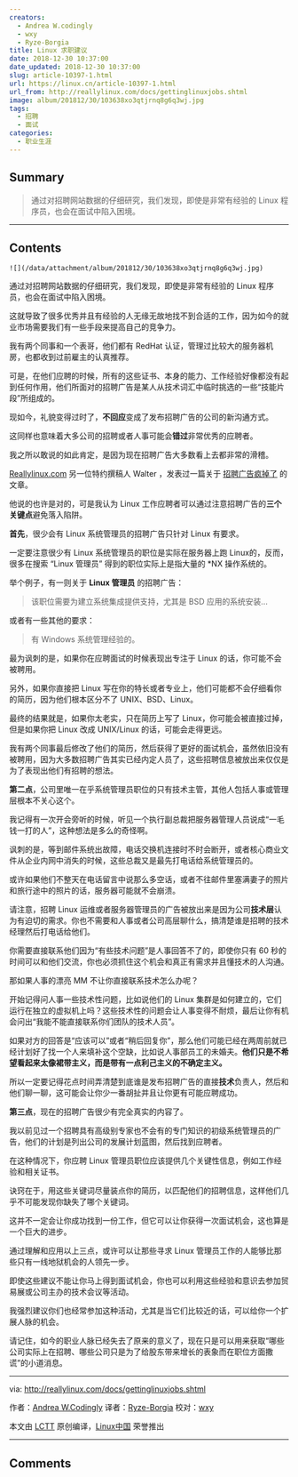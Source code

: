 ```yaml
---
creators:
  - Andrea W.codingly
  - wxy
  - Ryze-Borgia
title: Linux 求职建议
date: 2018-12-30 10:37:00
date_updated: 2018-12-30 10:37:00
slug: article-10397-1.html
url: https://linux.cn/article-10397-1.html
url_from: http://reallylinux.com/docs/gettinglinuxjobs.shtml
image: album/201812/30/103638xo3qtjrnq8g6q3wj.jpg
tags:
  - 招聘
  - 面试
categories:
  - 职业生涯
---
```


## Summary

> 通过对招聘网站数据的仔细研究，我们发现，即使是非常有经验的 Linux 程序员，也会在面试中陷入困境。

***

<!-- more -->

## Contents

`![](/data/attachment/album/201812/30/103638xo3qtjrnq8g6q3wj.jpg)`

通过对招聘网站数据的仔细研究，我们发现，即使是非常有经验的 Linux 程序员，也会在面试中陷入困境。

这就导致了很多优秀并且有经验的人无缘无故地找不到合适的工作，因为如今的就业市场需要我们有一些手段来提高自己的竞争力。

我有两个同事和一个表哥，他们都有 RedHat 认证，管理过比较大的服务器机房，也都收到过前雇主的认真推荐。

可是，在他们应聘的时候，所有的这些证书、本身的能力、工作经验好像都没有起到任何作用，他们所面对的招聘广告是某人从技术词汇中临时挑选的一些“技能片段”所组成的。

现如今，礼貌变得过时了，**不回应**变成了发布招聘广告的公司的新沟通方式。

这同样也意味着大多公司的招聘或者人事可能会**错过**非常优秀的应聘者。

我之所以敢说的如此肯定，是因为现在招聘广告大多数看上去都非常的滑稽。

[Reallylinux.com](http://reallylinux.com) 另一位特约撰稿人 Walter ，发表过一篇关于 [招聘广告疯掉了](http://reallylinux.com/docs/wantadsmad.shtml) 的文章。

他说的也许是对的，可是我认为 Linux 工作应聘者可以通过注意招聘广告的**三个关键点**避免落入陷阱。

**首先**，很少会有 Linux 系统管理员的招聘广告只针对 Linux 有要求。

一定要注意很少有 Linux 系统管理员的职位是实际在服务器上跑 Linux的，反而，很多在搜索 “Linux 管理员” 得到的职位实际上是指大量的 \*NX 操作系统的。

举个例子，有一则关于 **Linux 管理员** 的招聘广告：

> 
> 该职位需要为建立系统集成提供支持，尤其是 BSD 应用的系统安装…
> 
> 
> 

或者有一些其他的要求：

> 
> 有 Windows 系统管理经验的。
> 
> 
> 

最为讽刺的是，如果你在应聘面试的时候表现出专注于 Linux 的话，你可能不会被聘用。

另外，如果你直接把 Linux 写在你的特长或者专业上，他们可能都不会仔细看你的简历，因为他们根本区分不了 UNIX、BSD、Linux。

最终的结果就是，如果你太老实，只在简历上写了 Linux，你可能会被直接过掉，但是如果你把 Linux 改成 UNIX/Linux 的话，可能会走得更远。

我有两个同事最后修改了他们的简历，然后获得了更好的面试机会，虽然依旧没有被聘用，因为大多数招聘广告其实已经内定人员了，这些招聘信息被放出来仅仅是为了表现出他们有招聘的想法。

**第二点**，公司里唯一在乎系统管理员职位的只有技术主管，其他人包括人事或管理层根本不关心这个。

我记得有一次开会旁听的时候，听见一个执行副总裁把服务器管理人员说成“一毛钱一打的人”，这种想法是多么的奇怪啊。

讽刺的是，等到邮件系统出故障，电话交换机连接时不时会断开，或者核心商业文件从企业内网中消失的时候，这些总裁又是最先打电话给系统管理员的。

或许如果他们不整天在电话留言中说那么多空话，或者不往邮件里塞满妻子的照片和旅行途中的照片的话，服务器可能就不会崩溃。

请注意，招聘 Linux 运维或者服务器管理员的广告被放出来是因为公司**技术层**认为有迫切的需求。你也不需要和人事或者公司高层聊什么，搞清楚谁是招聘的技术经理然后打电话给他们。

你需要直接联系他们因为“有些技术问题”是人事回答不了的，即使你只有 60 秒的时间可以和他们交流，你也必须抓住这个机会和真正有需求并且懂技术的人沟通。

那如果人事的漂亮 MM 不让你直接联系技术怎么办呢？

开始记得问人事一些技术性问题，比如说他们的 Linux 集群是如何建立的，它们运行在独立的虚拟机上吗？这些技术性的问题会让人事变得不耐烦，最后让你有机会问出“我能不能直接联系你们团队的技术人员”。

如果对方的回答是“应该可以”或者“稍后回复你”，那么他们可能已经在两周前就已经计划好了找一个人来填补这个空缺，比如说人事部员工的未婚夫。**他们只是不希望看起来太像裙带主义，而是带有一点利己主义的不确定主义。**

所以一定要记得花点时间弄清楚到底谁是发布招聘广告的直接**技术**负责人，然后和他们聊一聊，这可能会让你少一番胡扯并且让你更有可能应聘成功。

**第三点**，现在的招聘广告很少有完全真实的内容了。

我以前见过一个招聘具有高级别专家也不会有的专门知识的初级系统管理员的广告，他们的计划是列出公司的发展计划蓝图，然后找到应聘者。

在这种情况下，你应聘 Linux 管理员职位应该提供几个关键性信息，例如工作经验和相关证书。

诀窍在于，用这些关键词尽量装点你的简历，以匹配他们的招聘信息，这样他们几乎不可能发现你缺失了哪个关键词。

这并不一定会让你成功找到一份工作，但它可以让你获得一次面试机会，这也算是一个巨大的进步。

通过理解和应用以上三点，或许可以让那些寻求 Linux 管理员工作的人能够比那些只有一线地狱机会的人领先一步。

即使这些建议不能让你马上得到面试机会，你也可以利用这些经验和意识去参加贸易展或公司主办的技术会议等活动。

我强烈建议你们也经常参加这种活动，尤其是当它们比较近的话，可以给你一个扩展人脉的机会。

请记住，如今的职业人脉已经失去了原来的意义了，现在只是可以用来获取“哪些公司实际上在招聘、哪些公司只是为了给股东带来增长的表象而在职位方面撒谎”的小道消息。

---

via: <http://reallylinux.com/docs/gettinglinuxjobs.shtml>

作者：[Andrea W.Codingly](http://reallylinux.com) 译者：[Ryze-Borgia](https://github.com/Ryze-Borgia) 校对：[wxy](https://github.com/wxy)

本文由 [LCTT](https://github.com/LCTT/TranslateProject) 原创编译，[Linux中国](https://linux.cn/) 荣誉推出

***

## Comments
